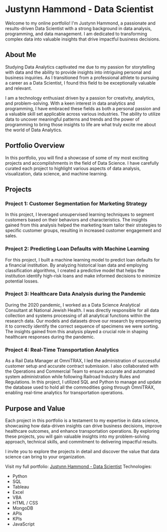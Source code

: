 # Justynn Hammond - Data Scientist

Welcome to my online portfolio! I'm Justynn Hammond, a passionate and results-driven Data Scientist with a strong background in data analysis, programming, and data management. I am dedicated to transforming complex data into valuable insights that drive impactful business decisions.

## About Me

Studying Data Analytics captivated me due to my passion for storytelling with data and the ability to provide insights into intriguing personal and business inquiries. As I transitioned from a professional athlete to pursuing a career as a Data Scientist, I found this field to be exceptionally valuable and relevant.

I am a technology enthusiast driven by a passion for creativity, analytics, and problem-solving. With a keen interest in data analytics and programming, I have embraced these fields as both a personal passion and a valuable skill set applicable across various industries. The ability to utilize data to uncover meaningful patterns and trends and the power of programming to bring those insights to life are what truly excite me about the world of Data Analytics.

## Portfolio Overview

In this portfolio, you will find a showcase of some of my most exciting projects and accomplishments in the field of Data Science. I have carefully curated each project to highlight various aspects of data analysis, visualization, data science, and machine learning.

## Projects

### Project 1: Customer Segmentation for Marketing Strategy

In this project, I leveraged unsupervised learning techniques to segment customers based on their behaviors and characteristics. The insights gained from this analysis helped the marketing team tailor their strategies to specific customer groups, resulting in increased customer engagement and sales.

### Project 2: Predicting Loan Defaults with Machine Learning

For this project, I built a machine learning model to predict loan defaults for a financial institution. By analyzing historical loan data and employing classification algorithms, I created a predictive model that helps the institution identify high-risk loans and make informed decisions to minimize potential losses.

### Project 3: Healthcare Data Analysis during the Pandemic

During the 2020 pandemic, I worked as a Data Science Analytical Consultant at National Jewish Health. I was directly responsible for all data collection and systems processing of all analytical functions within the research data. Our models and datasets drove our research by empowering it to correctly identify the correct sequence of specimens we were sorting. The insights gained from this analysis played a crucial role in shaping healthcare responses during the pandemic.

### Project 4: Real-Time Transportation Analytics

As a Rail Data Manager at OmniTRAX, I led the administration of successful customer setup and accurate contract submission. I also collaborated with the Operations and Commercial Team to ensure accurate and automated system administration while following Railroad Industry Rules and Regulations. In this project, I utilized SQL and Python to manage and update the database used to hold all the commodities going through OmniTRAX, enabling real-time analytics for transportation operations.

## Purpose and Value

Each project in this portfolio is a testament to my expertise in data science, showcasing how data-driven insights can drive business decisions, improve healthcare outcomes, and enhance transportation operations. By exploring these projects, you will gain valuable insights into my problem-solving approach, technical skills, and commitment to delivering impactful results.

I invite you to explore the projects in detail and discover the value that data science can bring to your organization.

Visit my full portfolio: [Justynn Hammond - Data Scientist](https://jhamm2315.github.io/JHResume.github.io/index.html)
Technologies:
- Python
- SQL
- Tableau
- Excel
- VBA
- HTML / CSS
- MongoDB
- APIs
- KPIs
- JavaScript
